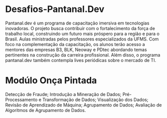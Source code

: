 # Desafios-Pantanal.Dev

Pantanal.dev é um programa de capacitação imersiva em tecnologias inovadoras. O projeto busca contribuir com o fortalecimento da força de trabalho local, construindo um futuro mais próspero para a região e para o Brasil.
Aulas ministradas pelos professores especializados da UFMS. Com foco na complementação da capacitação, os alunos terão acesso a mentores das empresas B3, BLK, Neoway e PDtec abordando temas pertinentes na construção da carreira profissional. Além disso, o programa pantanal.dev também contempla lives periódicas sobre o mercado de TI.

# Modúlo Onça Pintada

Detecção de Fraude; Introdução a Mineração de Dados; Pré-Processamento e Transformação de Dados; Visualização dos Dados; Revisão de Aprendizado de Máquina;  Agrupamento de Dados;  Avaliação de Algoritmos de Agrupamento de Dados.
